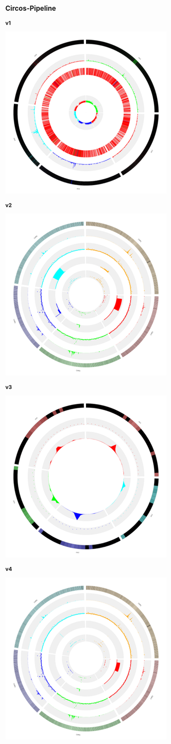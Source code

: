 ## Circos-Pipeline
### v1
![circos V1 ](Fig/v1.png "circos V1")
### v2 
![circos V2 ](Fig/v2.png "circos V2")
### v3
![circos V3 ](Fig/v3.png "circos V3")
### v4
![circos V4 ](Fig/v4.png "circos V4")
